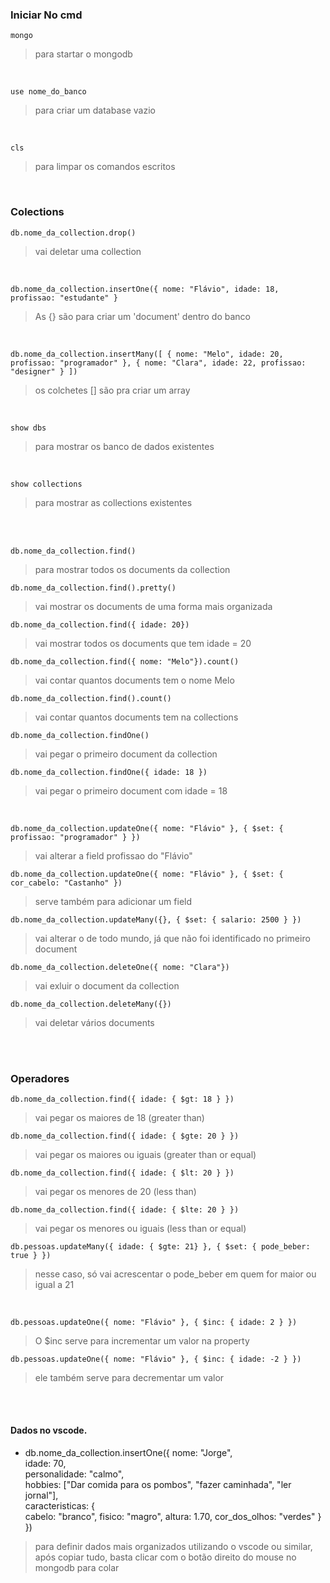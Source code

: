 ### Iniciar No cmd
`mongo`
>para startar o mongodb  
<br>

`use nome_do_banco`
>para criar um database vazio
<br>

`cls` 
>para limpar os comandos escritos
<br>

### Colections
`db.nome_da_collection.drop()`
>vai deletar uma collection
<br>

`db.nome_da_collection.insertOne({ nome: "Flávio", idade: 18, profissao: "estudante" }` 
>As {} são para criar um 'document' dentro do banco
<br>

`db.nome_da_collection.insertMany([
	{ nome: "Melo", idade: 20, profissao: "programador" },
	{ nome: "Clara", idade: 22, profissao: "designer" }
])`
>os colchetes [] são pra criar um array
<br>

`show dbs`
>para mostrar os banco de dados existentes
<br>

`show collections`
>para mostrar as collections existentes
<br>
<br>

`db.nome_da_collection.find()`
>para mostrar todos os documents da collection

`db.nome_da_collection.find().pretty()`
>vai mostrar os documents de uma forma mais organizada

`db.nome_da_collection.find({ idade: 20})` 
>vai mostrar todos os documents que tem idade = 20

`db.nome_da_collection.find({ nome: "Melo"}).count()`
>vai contar quantos documents tem o nome Melo

`db.nome_da_collection.find().count()`
>vai contar quantos documents tem na collections

`db.nome_da_collection.findOne() `
>vai pegar o primeiro document da collection

`db.nome_da_collection.findOne({ idade: 18 })` 
>vai pegar o primeiro document com idade = 18
<br>

`db.nome_da_collection.updateOne({ nome: "Flávio" }, { $set: { profissao: "programador" } })` 
>vai alterar a field profissao do "Flávio"

`db.nome_da_collection.updateOne({ nome: "Flávio" }, { $set: { cor_cabelo: "Castanho" })`
>serve também para adicionar um field

`db.nome_da_collection.updateMany({}, { $set: { salario: 2500 } }) `
>vai alterar o de todo mundo, já que não foi identificado no primeiro document

`db.nome_da_collection.deleteOne({ nome: "Clara"}) `
>vai exluir o document da collection

`db.nome_da_collection.deleteMany({})`
>vai deletar vários documents
<br>
<br>

### Operadores
`db.nome_da_collection.find({ idade: { $gt: 18 } })`
>vai pegar os maiores de 18 (greater than)

`db.nome_da_collection.find({ idade: { $gte: 20 } })`
>vai pegar os maiores ou iguais (greater than or equal)

`db.nome_da_collection.find({ idade: { $lt: 20 } })`
>vai pegar os menores de 20 (less than)

`db.nome_da_collection.find({ idade: { $lte: 20 } })`
>vai pegar os menores ou iguais (less than or equal)

`db.pessoas.updateMany({ idade: { $gte: 21} }, { $set: { pode_beber: true } })`
>nesse caso, só vai acrescentar o pode_beber em quem for maior ou igual a 21
<br>

`db.pessoas.updateOne({ nome: "Flávio" }, { $inc: { idade: 2 } })` 
>O $inc serve para incrementar um valor na property

`db.pessoas.updateOne({ nome: "Flávio" }, { $inc: { idade: -2 } })` 
>ele também serve para decrementar um valor
<br>
<br>


#### Dados no vscode.
* db.nome_da_collection.insertOne({
	nome: "Jorge",                   </br>
	idade: 70,			 </br>
	personalidade: "calmo", </br>
	hobbies: ["Dar comida para os pombos", "fazer caminhada", "ler jornal"], </br>
	caracteristicas: { </br>
		cabelo: "branco",
		fisico: "magro",
		altura: 1.70,
		cor_dos_olhos: "verdes"
	} </br>
})
>para definir dados mais organizados utilizando o vscode ou similar, após copiar tudo, basta clicar com o botão direito do mouse no mongodb para colar
